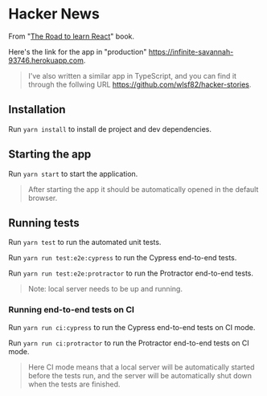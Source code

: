 # Hacker News

From "[The Road to learn React](https://leanpub.com/the-road-to-learn-react)" book.

Here's the link for the app in "production" https://infinite-savannah-93746.herokuapp.com.

> I've also written a similar app in TypeScript, and you can find it through the follwing URL https://github.com/wlsf82/hacker-stories.

## Installation

Run `yarn install` to install de project and dev dependencies.

## Starting the app

Run `yarn start` to start the application.

> After starting the app it should be automatically opened in the default browser.

## Running tests

Run `yarn test` to run the automated unit tests.

Run `yarn run test:e2e:cypress` to run the Cypress end-to-end tests.

Run `yarn run test:e2e:protractor` to run the Protractor end-to-end tests.

> Note: local server needs to be up and running.

### Running end-to-end tests on CI

Run `yarn run ci:cypress` to run the Cypress end-to-end tests on CI mode.

Run `yarn run ci:protractor` to run the Protractor end-to-end tests on CI mode.

> Here CI mode means that a local server will be automatically started before the tests run, and the server will be automatically shut down when the tests are finished.
